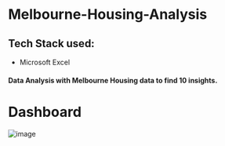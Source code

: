 # Melbourne-Housing-Analysis
## Tech Stack used:
- Microsoft Excel
#### Data Analysis with Melbourne Housing data to find 10 insights.
# Dashboard
![image](https://github.com/Anmol2205DA/images/blob/main/Screenshot%20(37).png)

